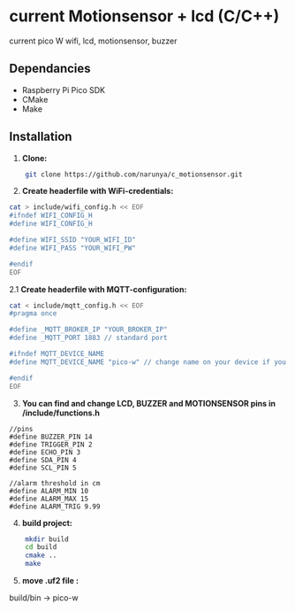 # current Motionsensor + lcd (C/C++)

current pico W wifi, lcd, motionsensor, buzzer

## Dependancies

* Raspberry Pi Pico SDK
* CMake
* Make

## Installation

1.  **Clone:**
```bash
    git clone https://github.com/narunya/c_motionsensor.git
```

2.  **Create headerfile with WiFi-credentials:**
```bash
cat > include/wifi_config.h << EOF
#ifndef WIFI_CONFIG_H
#define WIFI_CONFIG_H

#define WIFI_SSID "YOUR_WIFI_ID"
#define WIFI_PASS "YOUR_WIFI_PW"

#endif
EOF
```

2.1 **Create headerfile with MQTT-configuration:**
```bash
cat < include/mqtt_config.h << EOF
#pragma once

#define _MQTT_BROKER_IP "YOUR_BROKER_IP"
#define _MQTT_PORT 1883 // standard port

#ifndef MQTT_DEVICE_NAME
#define MQTT_DEVICE_NAME "pico-w" // change name on your device if you want..

#endif
EOF
```


3. **You can find and change LCD, BUZZER and MOTIONSENSOR pins in /include/functions.h**
```
//pins
#define BUZZER_PIN 14
#define TRIGGER_PIN 2
#define ECHO_PIN 3
#define SDA_PIN 4
#define SCL_PIN 5

//alarm threshold in cm
#define ALARM_MIN 10
#define ALARM_MAX 15
#define ALARM_TRIG 9.99
```

4.  **build project:**
```bash
    mkdir build
    cd build
    cmake ..
    make 
```

5.  **move .uf2 file :**

build/bin -> pico-w
